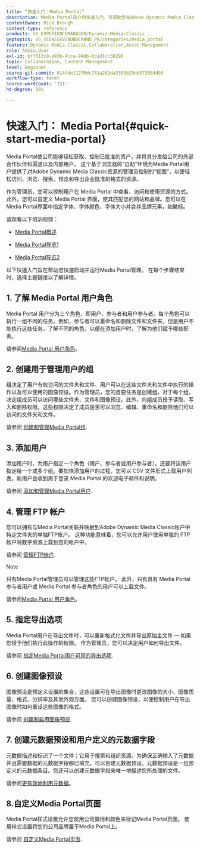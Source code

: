 ```yaml
---
title: “快速入门：Media Portal”
description: Media Portal简介和快速入门，可帮助您在Adobe Dynamic Media Classic中快速启动和运行Media Portal技术和管理。
contentOwner: Rick Brough
content-type: reference
products: SG_EXPERIENCEMANAGER/Dynamic-Media-Classic
geptopics: SG_SCENESEVENONDEMAND_PK/categories/media_portal
feature: Dynamic Media Classic,Collaboration,Asset Management
role: Admin,User
exl-id: bff613c8-a93b-4cca-94db-8cad1cc36296
topic: Collaboration, Content Management
level: Beginner
source-git-commit: 914fde11270dc731a261da3305b29dd573584d93
workflow-type: tm+mt
source-wordcount: '721'
ht-degree: 56%

---
```


# 快速入门： Media Portal{#quick-start-media-portal}

Media Portal使公司能够轻松获取、控制已批准的资产，并将其分发给公司的外部合作伙伴和渠道以及内部用户。 这个基于浏览器的“自助”环境为Media Portal用户提供了对Adobe Dynamic Media Classic资源的管理员控制的“视图”，以便轻松访问、浏览、搜索、预览和导出企业批准的格式的资源。

作为管理员，您可以控制用户在 Media Portal 中查看、访问和使用资源的方式。此外，您可以自定义 Media Portal 界面，使其匹配您的网站和品牌。您可以在Media Portal界面中指定字体、字体颜色、字体大小并合并品牌元素，如徽标。

请观看以下培训视频：

* [Media Portal概述](https://s7d5.scene7.com/s7viewers/html5/VideoViewer.html?videoserverurl=https://s7d5.scene7.com/is/content/&amp;emailurl=https://s7d5.scene7.com/s7/emailFriend&amp;serverUrl=https://s7d5.scene7.com/is/image/&amp;config=Scene7SharedAssets/Universal_HTML5_Video&amp;contenturl=https://s7d5.scene7.com/skins/&amp;asset=S7tutorials/544_mp_overview1_converted%20renamed_Done-AVS)

* [Media Portal导览1](https://s7d5.scene7.com/s7viewers/html5/VideoViewer.html?videoserverurl=https://s7d5.scene7.com/is/content/&amp;emailurl=https://s7d5.scene7.com/s7/emailFriend&amp;serverUrl=https://s7d5.scene7.com/is/image/&amp;config=Scene7SharedAssets/Universal_HTML5_Video&amp;contenturl=https://s7d5.scene7.com/skins/&amp;asset=S7tutorials/545_mp_tour1_user_converted%20renamed_Done-AVS)

* [Media Portal导览2](https://s7d5.scene7.com/s7viewers/html5/VideoViewer.html?videoserverurl=https://s7d5.scene7.com/is/content/&amp;emailurl=https://s7d5.scene7.com/s7/emailFriend&amp;serverUrl=https://s7d5.scene7.com/is/image/&amp;config=Scene7SharedAssets/Universal_HTML5_Video&amp;contenturl=https://s7d5.scene7.com/skins/&amp;asset=S7tutorials/546_mp_tour2_admin_converted%20renamed_Done-AVS)

以下快速入门旨在帮助您快速启动并运行Media Portal管理。 在每个步骤结束时，选择主题链接以了解详情。

## 1. 了解 Media Portal 用户角色

Media Portal 用户分为三个角色，即用户、参与者和用户参与者。每个角色可以执行一组不同的任务。例如，参与者可以重命名和删除文件和文件夹，但是用户不能执行这些任务。了解不同的角色，以便在添加用户时，了解为他们赋予哪些职责。

请参阅[Media Portal 用户角色](media-portal-user-roles.md#media_portal_user_roles)。

## 2. 创建用于管理用户的组

组决定了用户有权访问的文件夹和文件、用户可以在这些文件夹和文件中执行的操作以及可以使用的图像预设。作为管理员，您的首要任务是创建组。对于每个组，决定组成员可以访问哪些文件夹、文件和图像预设。此外，向组成员授予读取、写入和删除权限。这些权限决定了成员是否可以浏览、编辑、重命名和删除他们可以访问的文件夹和文件。

请参阅 [创建和管理Media Portal组](creating-media-portal-groups.md#creating_and_managing_media_portal_groups).

## 3. 添加用户

添加用户时，为用户指定一个角色（用户、参与者或用户参与者）。还要将该用户指定给一个或多个组。要加快添加用户的过程，您可以 CSV 文件形式上载用户列表。新用户会收到用于登录 Media Portal 的欢迎电子邮件和说明。

请参阅 [添加和管理Media Portal用户](adding-media-portal-users.md#adding_and_managing_media_portal_users).

## 4. 管理 FTP 帐户

您可以拥有与Media Portal关联并映射到Adobe Dynamic Media Classic帐户中特定文件夹的单独FTP帐户。 这种功能意味着，您可以允许用户使用单独的 FTP 帐户将数字资源上载到您的帐户中。

请参阅 [管理FTP帐户](ftp-accounts.md#managing_ftp_accounts).

>[!NOTE]
>
>只有Media Portal管理员可以管理这些FTP帐户。 此外，只有具有 Media Portal 参与者用户或 Media Portal 参与者角色的用户可以上载文件。

请参阅[Media Portal 用户角色](media-portal-user-roles.md#media_portal_user_roles)。

## 5. 指定导出选项

Media Portal用户在导出文件时，可以重新格式化文件并导出原始主文件 — 如果您授予他们执行此操作的权限。 作为管理员，您可以决定用户如何导出文件。

请参阅 [指定Media Portal用户可用的导出选项](specifying-export-options-available-media.md#specifying_export_options_available_to_media_portal_users).

## 6. 创建图像预设

图像预设是预定义设置的集合，这些设置可在导出图像时更改图像的大小、图像质量、格式、分辨率及其他外观方面。 您可以创建图像预设，以便控制用户在导出图像时如何重设这些图像的格式。

请参阅 [创建和启用图像预设](creating-enabling-image-presets.md#creating_and_enabling_image_presets).

## 7. 创建元数据预设和用户定义的元数据字段

元数据描述和标识了一个文件；它用于搜索和组织资源。为确保正确输入了元数据并且需要数据的元数据字段都已填充，可以创建元数据预设。元数据预设是一组预定义的元数据条目。您还可以创建元数据字段来唯一地描述您所处理的文件。

请参阅[更有效地利用元数据](making-efficient-metadata.md#making_more_efficient_use_of_metadata)。

## 8.自定义Media Portal页面

Media Portal样式设置允许您使用公司徽标和颜色来标记Media Portal页面。 使用样式设置将您的公司品牌置于Media Portal上。

请参阅 [自定义Media Portal页面](customizing-media-portal-screen.md#customizing_the_media_portal_screen).
